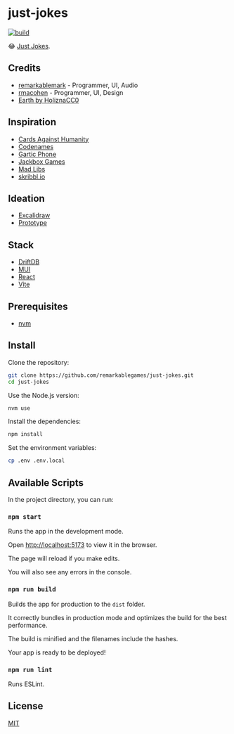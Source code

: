 # just-jokes

[![build](https://github.com/remarkablegames/just-jokes/actions/workflows/build.yml/badge.svg)](https://github.com/remarkablegames/just-jokes/actions/workflows/build.yml)

😂 [Just Jokes](https://remarkablegames.org/just-jokes/).

## Credits

- [remarkablemark](https://github.com/remarkablemark) - Programmer, UI, Audio
- [rmacohen](https://github.com/rmacohen) - Programmer, UI, Design
- [Earth by HoliznaCC0](https://freemusicarchive.org/music/holiznacc0/interstellar-pop-songs/earth/)

## Inspiration

- [Cards Against Humanity](https://www.cardsagainsthumanity.com/)
- [Codenames](https://codenames.game/)
- [Gartic Phone](https://garticphone.com/)
- [Jackbox Games](https://www.jackboxgames.com/)
- [Mad Libs](https://www.madlibs.com/)
- [skribbl.io](https://skribbl.io/)

## Ideation

- [Excalidraw](https://excalidraw.com/#json=Kt2uiTnHd7tUlQfiEpjkH,1HjUTR67lPOCu098Lm_uMg)
- [Prototype](https://replit.com/@remarkablemark/joke-simulator)

## Stack

- [DriftDB](https://driftdb.com/)
- [MUI](https://mui.com/)
- [React](https://react.dev/)
- [Vite](https://vitejs.dev/)

## Prerequisites

- [nvm](https://github.com/nvm-sh/nvm#readme)

## Install

Clone the repository:

```sh
git clone https://github.com/remarkablegames/just-jokes.git
cd just-jokes
```

Use the Node.js version:

```sh
nvm use
```

Install the dependencies:

```sh
npm install
```

Set the environment variables:

```sh
cp .env .env.local
```

## Available Scripts

In the project directory, you can run:

### `npm start`

Runs the app in the development mode.

Open [http://localhost:5173](http://localhost:5173) to view it in the browser.

The page will reload if you make edits.

You will also see any errors in the console.

### `npm run build`

Builds the app for production to the `dist` folder.

It correctly bundles in production mode and optimizes the build for the best performance.

The build is minified and the filenames include the hashes.

Your app is ready to be deployed!

### `npm run lint`

Runs ESLint.

## License

[MIT](LICENSE)
